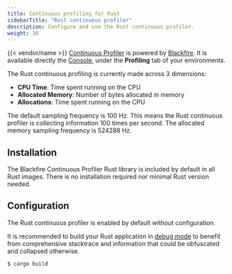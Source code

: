 ```yaml
---
title: Continuous profiling for Rust
sidebarTitle: "Rust continuous profiler"
description: Configure and use the Rust continuous profiler.
weight: 30
---
```


{{< vendor/name >}} [Continuous Profiler](./cont-prof.md) is powered by [Blackfire](../../../increase-observability/application-metrics/blackfire.md).
It is available directly the [Console](/administration/web/_index.md), under the **Profiling** tab of your environments.

The Rust continuous profiling is currently made across 3 dimensions:

*   **CPU Time**:  Time spent running on the CPU
*   **Allocated Memory**: Number of bytes allocated in memory
*   **Allocations**: Time spent running on the CPU

The default sampling frequency is 100 Hz. This means the Rust continuous profiler is
collecting information 100 times per second. The allocated memory sampling frequency is 524288 Hz.

## Installation

The Blackfire Continuous Profiler Rust library is included by default in all
Rust images. There is no installation required nor minimal Rust version needed.

## Configuration

The Rust continuous profiler is enabled by default without configuration.

It is recommended to build your Rust application in [debug mode](https://doc.rust-lang.org/book/ch14-01-release-profiles.html) to benefit from comprehensive stacktrace and information that could be obfuscated and collapsed otherwise.

```shell
$ cargo build
```

